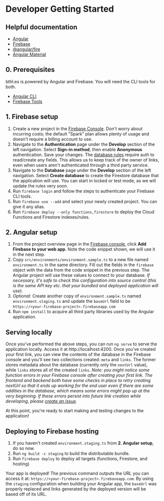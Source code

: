 # Developer Getting Started

## Helpful documentation
- [Angular](https://angular.io/docs)
- [Firebase](https://firebase.google.com/docs/)
- [@angular/fire](https://github.com/angular/angularfire2)
- [Angular Material](https://material.angular.io)

## 0. Prerequisites
bthl.es is powered by Angular and Firebase. You will need the CLI tools for both.
- [Angular CLI](https://cli.angular.io/)
- [Firebase Tools](https://github.com/firebase/firebase-tools)

## 1. Firebase setup
1. Create a new project in the [Firebase Console](https://console.firebase.google.com). Don't worry about incurring costs; the default "Spark" plan allows plenty of usage and doesn't require a billing account to use.
1. Navigate to the **Authentication** page under the **Develop** section of the left navigation. Select **Sign-in method**, then enable **Anonymous** authentication. Save your changes. The [database rules](../firestore.rules) require auth to read/create any fields. This allows us to keep track of the owner of links, even when users aren't authenticated through a third party service.
1. Navigate to the **Database** page under the **Develop** section of the left navigation. Select **Create database** to create the Firestore database that the application will use. You can start in locked or test mode, as we will update the rules very soon.
1. Run `firebase login` and follow the steps to authenticate your Firebase CLI tools.
1. Run `firebase use --add` and select your newly created project. You can give it any alias.
1. Run `firebase deploy --only functions,firestore` to deploy the Cloud Functions and Firestore indexes/rules.

## 2. Angular setup
1. From the project overview page in the [Firebase console](https://console.firebase.google.com), click **Add Firebase to your web app**. Note the code snippet shown, we will use it in the next step.
1. Copy `src/environments/environment.sample.ts` to a new file named `environment.ts` in the same directory. Fill out the fields in the `firebase` object with the data from the code snippet in the previous step. The Angular project will use these values to connect to your database. *If necessary, it's safe to check this configuration into source control (this is the same API key etc. that your bundled and deployed application will use).*
1. *Optional:* Create another copy of `environment.sample.ts` named `environment.staging.ts` and update the `baseUrl` field to be `https://<your-firebase-project>.firebaseapp.com`
1. Run `npm install` to acquire all third party libraries used by the Angular application.

## Serving locally
Once you've performed the above steps, you can run `ng serve` to serve the application locally. Access it at http://localhost:4200. Once you've created your first link, you can view the contents of the database in the Firebase console and you'll see two collections created: `meta` and `links`. The former stores metadata about the database (currently only the `nextUrl` value), while `links` stores all of the created `links`. *Note: you might notice some function errors in your Firebase console after creating your first link. The frontend and backend both have some checks in place to retry creating nextUrl so that it ends up working for the end user even if there are some oddities in the database, which means some errors might pop up at the very beginning. If these errors persist into future link creation while developing, please [create an issue](https://github.com/brikr/bthles/issues/new).*

At this point, you're ready to start making and testing changes to the application!

## Deploying to Firebase hosting
1. If you haven't created `environment.staging.ts` from **2. Angular setup**, do so now.
1. Run `ng build -c staging` to build the distributable bundle.
1. Run `firebase deploy` to deploy all targets (functions, Firestore, and hosting)

Your app is deployed! The previous command outputs the URL you can access it at: `https://<your-firebase-project>.firebaseapp.com`. By using the `staging` configuration when building your Angular app, the `baseUrl` was properly replaced and links generated by the deployed version will be based off of its URL.
